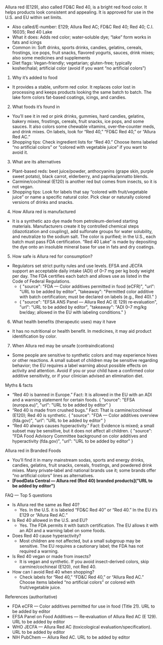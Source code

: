 Allura red (E129), also called FD&C Red 40, is a bright red food color. It helps products look consistent and appealing. It is approved for use in the U.S. and EU within set limits.

<!--more-->

- Also called/E-number: E129; Allura Red AC; FD&C Red 40; Red 40; C.I. 16035; Red 40 Lake
- What it does: Adds red color; water‑soluble dye; “lake” form works in fats and icings
- Common in: Soft drinks, sports drinks, candies, gelatins, cereals, frostings, ice pops, fruit snacks, flavored yogurts, sauces, drink mixes; also some medicines and supplements
- Diet flags: Vegan-friendly; vegetarian; gluten-free; typically kosher/halal; artificial color (avoid if you want “no artificial colors”)

1) Why it’s added to food
- It provides a stable, uniform red color. It replaces color lost in processing and keeps products looking the same batch to batch. The lake form colors fat-based coatings, icings, and candies.

2) What foods it’s found in
- You’ll see it in red or pink drinks, gummies, hard candies, gelatins, bakery mixes, frostings, cereals, fruit snacks, ice pops, and some sauces. It also colors some chewable vitamins, over‑the‑counter meds, and drink mixes. On labels, look for “Red 40,” “FD&C Red 40,” or “Allura Red AC.”
- Shopping tips: Check ingredient lists for “Red 40.” Choose items labeled “no artificial colors” or “colored with vegetable juice” if you want to avoid it.

3) What are its alternatives
- Plant-based reds: beet juice/powder, anthocyanins (grape skin, purple sweet potato), black carrot, elderberry, and paprika/annatto blends.
- Carmine/cochineal (E120) is another red but comes from insects, so it is not vegan.
- Shopping tips: Look for labels that say “colored with fruit/vegetable juice” or name a specific natural color. Pick clear or naturally colored versions of drinks and snacks.

4) How Allura red is manufactured
- It is a synthetic azo dye made from petroleum-derived starting materials. Manufacturers create it by controlled chemical steps (diazotization and coupling), add sulfonate groups for water solubility, and neutralize to the sodium salt. The color is purified; in the U.S., each batch must pass FDA certification. “Red 40 Lake” is made by depositing the dye onto an insoluble mineral base for use in fats and dry coatings.

5) How safe is Allura red for consumption?
- Regulators set strict purity rules and use levels. EFSA and JECFA support an acceptable daily intake (ADI) of 0–7 mg per kg body weight per day. The FDA certifies each batch and allows use as listed in the Code of Federal Regulations.
  - { "source": "FDA — Color additives permitted in food (eCFR)", "url": "URL to be added by editor", "takeaway": "Permitted color additive with batch certification; must be declared on labels (e.g., Red 40)." }
  - { "source": "EFSA ANS Panel — Allura Red AC (E 129) re‑evaluation", "url": "URL to be added by editor", "takeaway": "ADI 0–7 mg/kg bw/day; allowed in the EU with labeling conditions." }

6) What health benefits (therapeutic uses) may it have
- It has no nutritional or health benefit. In medicines, it may aid product identification by color.

7) When Allura red may be unsafe (contraindications)
- Some people are sensitive to synthetic colors and may experience hives or other reactions. A small subset of children may be sensitive regarding behavior; the EU requires a label warning about possible effects on activity and attention. Avoid if you or your child have a confirmed color additive sensitivity, or if your clinician advised an elimination diet.

Myths & facts
- “Red 40 is banned in Europe.” Fact: It is allowed in the EU with an ADI and a warning statement for certain foods. { "source": "EFSA (europa.eu)", "url": "URL to be added by editor" }
- “Red 40 is made from crushed bugs.” Fact: That is carmine/cochineal (E120); Red 40 is synthetic. { "source": "FDA — Color additives overview (fda.gov)", "url": "URL to be added by editor" }
- “Red 40 always causes hyperactivity.” Fact: Evidence is mixed; a small subset may be sensitive, but it does not affect all children. { "source": "FDA Food Advisory Committee background on color additives and hyperactivity (fda.gov)", "url": "URL to be added by editor" }

Allura red in Branded Foods
- You’ll find it in many mainstream sodas, sports and energy drinks, candies, gelatins, fruit snacks, cereals, frostings, and powdered drink mixes. Many private‑label and national brands use it; some brands offer “no artificial colors” lines as alternatives.
- **[FoodData Central — Allura red (Red 40) branded products]("URL to be added by editor")**

FAQ — Top 5 questions
- Is Allura red the same as Red 40?
  - Yes. In the U.S. it is labeled “FD&C Red 40” or “Red 40.” In the EU it’s E129 or “Allura Red AC.”
- Is Red 40 allowed in the U.S. and EU?
  - Yes. The FDA permits it with batch certification. The EU allows it with an ADI and a warning label on some foods.
- Does Red 40 cause hyperactivity?
  - Most children are not affected, but a small subgroup may be sensitive. The EU requires a cautionary label; the FDA has not required a warning.
- Is Red 40 vegan or made from insects?
  - It is vegan and synthetic. If you avoid insect-derived colors, skip carmine/cochineal (E120), not Red 40.
- How can I avoid Red 40 when shopping?
  - Check labels for “Red 40,” “FD&C Red 40,” or “Allura Red AC.” Choose items labeled “no artificial colors” or colored with fruit/vegetable juice.

References (authoritative)
- FDA eCFR — Color additives permitted for use in food (Title 21). URL to be added by editor
- EFSA Panel on Food Additives — Re‑evaluation of Allura Red AC (E 129). URL to be added by editor
- WHO JECFA — Allura Red AC (toxicological evaluation/specification). URL to be added by editor
- NIH PubChem — Allura Red AC. URL to be added by editor
